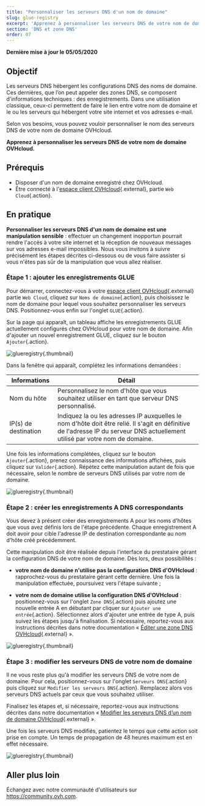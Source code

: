 ```yaml
---
title: "Personnaliser les serveurs DNS d'un nom de domaine"
slug: glue-registry
excerpt: 'Apprenez à personnaliser les serveurs DNS de votre nom de domaine OVHcloud'
section: 'DNS et zone DNS'
order: 07
---
```


**Dernière mise à jour le 05/05/2020**

## Objectif

Les serveurs DNS hébergent les configurations DNS des noms de domaine. Ces dernières, que l’on peut appeler des zones DNS, se composent d’informations techniques : des enregistrements. Dans une utilisation classique, ceux-ci permettent de faire le lien entre votre nom de domaine et le ou les serveurs qui hébergent votre site internet et vos adresses e-mail.

Selon vos besoins, vous pouvez vouloir personnaliser le nom des serveurs DNS de votre nom de domaine OVHcloud.

**Apprenez à personnaliser les serveurs DNS de votre nom de domaine OVHcloud.**

## Prérequis

- Disposer d'un nom de domaine enregistré chez OVHcloud.
- Être connecté à l'[espace client OVHcloud](https://ca.ovh.com/auth/?action=gotomanager&from=https://www.ovh.com/ca/fr/&ovhSubsidiary=qc){.external}, partie `Web Cloud`{.action}.

## En pratique

**Personnaliser les serveurs DNS d'un nom de domaine est une manipulation sensible** : effectuer un changement inopportun pourrait rendre l'accès à votre site internet et la réception de nouveaux messages sur vos adresses e-mail impossibles. Nous vous invitons à suivre précisément les étapes décrites ci-dessous ou de vous faire assister si vous n'êtes pas sûr de la manipulation que vous allez réaliser.

### Étape 1 : ajouter les enregistrements GLUE

Pour démarrer, connectez-vous à votre [espace client OVHcloud](https://ca.ovh.com/auth/?action=gotomanager&from=https://www.ovh.com/ca/fr/&ovhSubsidiary=qc){.external} partie `Web Cloud`, cliquez sur `Noms de domaine`{.action}, puis choisissez le nom de domaine pour lequel vous souhaitez personnaliser les serveurs DNS. Positionnez-vous enfin sur l'onglet `GLUE`{.action}.

Sur la page qui apparaît, un tableau affiche les enregistrements GLUE actuellement configurés chez OVHcloud pour votre nom de domaine. Afin d'ajouter un nouvel enregistrement GLUE, cliquez sur le bouton `Ajouter`{.action}.

![glueregistry](images/customize-dns-servers-step1.png){.thumbnail}

Dans la fenêtre qui apparaît, complétez les informations demandées :

|Informations|Détail|  
|---|---|
|Nom du hôte|Personnalisez le nom d'hôte que vous souhaitez utiliser en tant que serveur DNS personnalisé.|
|IP(s) de destination|Indiquez la ou les adresses IP auxquelles le nom d'hôte doit être relié. Il s'agit en définitive de l'adresse IP du serveur DNS actuellement utilisé par votre nom de domaine.|

Une fois les informations complétées, cliquez sur le bouton `Ajouter`{.action}, prenez connaissance des informations affichées, puis cliquez sur `Valider`{.action}. Répétez cette manipulation autant de fois que nécessaire, selon le nombre de serveurs DNS utilisés par votre nom de domaine.

![glueregistry](images/customize-dns-servers-step2.png){.thumbnail}

### Étape 2 : créer les enregistrements A DNS correspondants

Vous devez à présent créer des enregistrements A pour les noms d'hôtes que vous avez définis lors de l'étape précédente. Chaque enregistrement A doit avoir pour cible l'adresse IP de destination correspondante au nom d'hôte créé précédemment.

Cette manipulation doit être réalisée depuis l’interface du prestataire gérant la configuration DNS de votre nom de domaine. Dès lors, deux possibilités :

- **votre nom de domaine n'utilise pas la configuration DNS d'OVHcloud** : rapprochez-vous du prestataire gérant cette dernière. Une fois la manipulation effectuée, poursuivez vers l'étape suivante ;

- **votre nom de domaine utilise la configuration DNS d'OVHcloud** : positionnez-vous sur l'onglet `Zone DNS`{.action} puis ajoutez une nouvelle entrée A en débutant par cliquer sur `Ajouter une entrée`{.action}. Sélectionnez alors d'ajouter une entrée de type A, puis suivez les étapes jusqu'à finalisation. Si nécessaire, reportez-vous aux instructions décrites dans notre documentation « [Éditer une zone DNS OVHcloud](../editer-ma-zone-dns/){.external} ».

![glueregistry](images/customize-dns-servers-step3.png){.thumbnail}

### Étape 3 : modifier les serveurs DNS de votre nom de domaine

Il ne vous reste plus qu'à modifier les serveurs DNS de votre nom de domaine. Pour cela, positionnez-vous sur l'onglet `Serveurs DNS`{.action} puis cliquez sur `Modifier les serveurs DNS`{.action}. Remplacez alors vos serveurs DNS actuels par ceux que vous souhaitez utiliser. 

Finalisez les étapes et, si nécessaire, reportez-vous aux instructions décrites dans notre documentation « [Modifier les serveurs DNS d’un nom de domaine OVHcloud](../generalites-serveurs-dns/){.external} ».

Une fois les serveurs DNS modifiés, patientez le temps que cette action soit prise en compte. Un temps de propagation de 48 heures maximum est en effet nécessaire.

![glueregistry](images/customize-dns-servers-step4.png){.thumbnail}

## Aller plus loin

Échangez avec notre communauté d'utilisateurs sur <https://community.ovh.com>.
